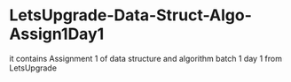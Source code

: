 # LetsUpgrade-Data-Struct-Algo-Assign1Day1
it contains Assignment 1 of data structure and algorithm batch 1 day 1 from LetsUpgrade
